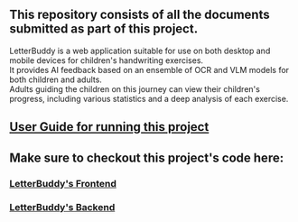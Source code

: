 ## This repository consists of all the documents submitted as part of this project.
LetterBuddy is a web application suitable for use on both desktop and mobile devices for children's handwriting exercises.\
It provides AI feedback based on an ensemble of OCR and VLM models for both children and adults.\
Adults guiding the children on this journey can view their children's progress, including various statistics and a deep analysis of each exercise.

## [User Guide for running this project](User%20Guide.pdf)

## Make sure to checkout this project's code here:
### [LetterBuddy's Frontend](https://github.com/LetterBuddy/LetterBuddy-front)
### [LetterBuddy's Backend](https://github.com/LetterBuddy/letterbuddy-backend)
